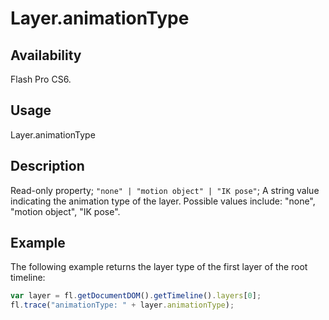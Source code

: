 # Layer.animationType

## Availability

Flash Pro CS6.

## Usage

Layer.animationType

## Description

Read-only property; `"none" | "motion object" | "IK pose"`; A string value indicating the animation type of the layer. Possible values include: "none", "motion object", "IK pose".

## Example

The following example returns the layer type of the first layer of the root timeline:

```javascript
var layer = fl.getDocumentDOM().getTimeline().layers[0];
fl.trace("animationType: " + layer.animationType);
```
